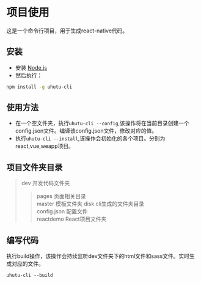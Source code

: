 # 项目使用  
这是一个命令行项目，用于生成react-native代码。

## 安装  
* 安装 [Node.js](https://nodejs.org/)  
* 然后执行：  
```bash
npm install -g uhutu-cli
```

## 使用方法  
* 在一个空文件夹，执行`uhutu-cli --config`,该操作将在当前目录创建一个config.json文件。编译该config.json文件，修改对应的值。
* 执行`uhutu-cli --install`,该操作会初始化的各个项目。分别为react,vue,weapp项目。



## 项目文件夹目录
>dev    开发代码文件夹  
>>pages 页面相关目录  
>>master 模板文件夹 
>disk   cli生成的文件夹目录  
>config.json    配置文件  
>reactdemo  React项目文件夹


## 编写代码

执行build操作，该操作会持续监听dev文件夹下的html文件和sass文件。实时生成对应的文件。
```node
uhutu-cli --build
```

